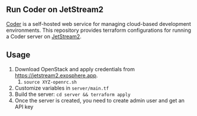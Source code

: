 ## Run Coder on JetStream2

[Coder](https://coder.com) is a self-hosted web service for managing cloud-based development environments. This repository
provides terraform configurations for running a Coder server on [JetStream2](https://jetstream-cloud.org/). 

## Usage

1. Download OpenStack and apply credentials from https://jetstream2.exosphere.app.
   1. `source XYZ-openrc.sh`
2. Customize variables in `server/main.tf`
3. Build the server: `cd server && terraform apply`
4. Once the server is created, you need to create admin user and get an API key
